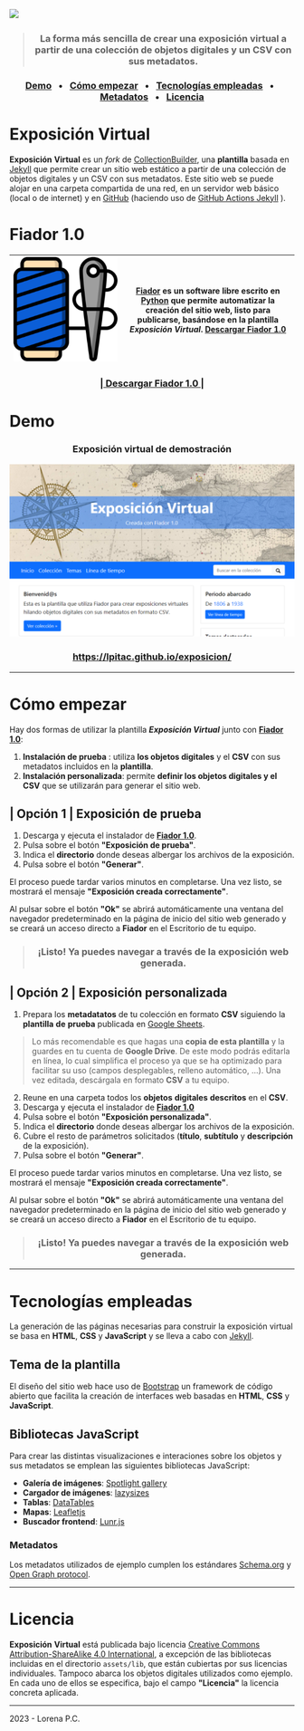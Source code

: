 <p></p>
<img src="https://lpitac.github.io/exposicion/assets/img/captura_portada_1.svg">

> <h3 align="center">La forma más sencilla de crear una exposición virtual a partir de una colección de objetos digitales y un CSV con sus metadatos.</h3>

<h3 align="center"><a href="#demo">Demo</a> &ensp;&bull;&ensp; <a href="#como">Cómo empezar</a> &ensp;&bull;&ensp; <a href="#tecnologias">Tecnologías empleadas</a> &ensp;&bull;&ensp; <a href="#licencia">Metadatos</a> &ensp;&bull;&ensp; <a href="#licencia">Licencia</a></h3>

# Exposición Virtual

__Exposición__ __Virtual__ es un _fork_ de [CollectionBuilder](https://collectionbuilder.github.io/), una __plantilla__ basada en [Jekyll](https://jekyllrb.com/) que permite crear un sitio web estático a partir de una colección de objetos digitales y un CSV con sus metadatos.
Este sitio web se puede alojar en una carpeta compartida de una red, en un servidor web básico (local o de internet) y en [GitHub](https://github.com/) (haciendo uso de [GitHub Actions Jekyll](https://jekyllrb.com/docs/continuous-integration/github-actions/) ).

# Fiador 1.0

| ![Logo Fiador](https://github.com/lpitac/exposicion/blob/main/assets/img/logo_fiador.svg) | [Fiador](https://github.com/lpitac/fiador) es un software libre escrito en [Python](https://www.python.org) que permite automatizar la creación del sitio web, listo para publicarse, basándose en la plantilla ___Exposición Virtual___. <a href="https://udcgal-my.sharepoint.com/:u:/g/personal/l_pitac_udc_es/EZV8a3fDB11MjyJX_hW9j4kBonbKsP6gluycy_odu1MKQA?e=jGuWOX"> Descargar Fiador 1.0 </a>|
|---|---|

<h3 align="center"><a href="https://udcgal-my.sharepoint.com/:u:/g/personal/l_pitac_udc_es/EZV8a3fDB11MjyJX_hW9j4kBonbKsP6gluycy_odu1MKQA?e=jGuWOX">| Descargar Fiador 1.0 |</a></h3>

<a name="demo"></a>
# Demo
<h3 align="center">Exposición virtual de demostración</h3> 
<img src="https://github.com/lpitac/exposicion/blob/main/assets/img/captura_portada.svg">
<h3 align="center"><a href="https://lpitac.github.io/exposicion/" target="_blank">https://lpitac.github.io/exposicion/</a></h3>

----
<a name="como"></a>
# Cómo empezar
Hay dos formas de utilizar la plantilla ___Exposición Virtual___ junto con [__Fiador 1.0__](https://udcgal-my.sharepoint.com/:u:/g/personal/l_pitac_udc_es/EZV8a3fDB11MjyJX_hW9j4kBonbKsP6gluycy_odu1MKQA?e=jGuWOX): 
1. __Instalación de prueba__ : utiliza __los objetos digitales__ y el __CSV__ con sus metadatos incluidos en la __plantilla__.
2. __Instalación personalizada__: permite __definir los objetos digitales y el CSV__ que se utilizarán para generar el sitio web.

## | Opción 1 | Exposición de prueba
1. Descarga y ejecuta el instalador de [__Fiador 1.0__](https://udcgal-my.sharepoint.com/:u:/g/personal/l_pitac_udc_es/EZV8a3fDB11MjyJX_hW9j4kBonbKsP6gluycy_odu1MKQA?e=jGuWOX).
2. Pulsa sobre el botón __"Exposición de prueba"__.
3. Indica el __directorio__ donde deseas albergar los archivos de la exposición.
4. Pulsa sobre el botón __"Generar"__.

El proceso puede tardar varios minutos en completarse. Una vez listo, se mostrará el mensaje __"Exposición creada correctamente"__. 

Al pulsar sobre el botón __"Ok"__ se abrirá automáticamente una ventana del navegador predeterminado en la página de inicio del sitio web generado y se creará un acceso directo a __Fiador__ en el Escritorio de tu equipo.

> <h3 align="center">¡Listo! Ya puedes navegar a través de la exposición web generada.</h3>


## | Opción 2 | Exposición personalizada
1. Prepara los __metadatatos__ de tu colección en formato __CSV__ siguiendo la __plantilla__ __de__ __prueba__ publicada en [Google Sheets](https://docs.google.com/spreadsheets/d/1nN_k4JQB4LJraIzns7WcM3OXK-xxGMQhW1shMssflNM/edit?usp=sharing). 
> Lo más recomendable es que hagas una __copia de esta plantilla__ y la guardes en tu cuenta de __Google Drive__. De este modo podrás editarla en línea, lo cual simplifica el proceso ya que se ha optimizado para facilitar su uso (campos desplegables, relleno automático, ...). Una vez editada, descárgala en formato __CSV__ a tu equipo.
2. Reune en una carpeta todos los __objetos__ __digitales__ __descritos__ en el __CSV__.
3. Descarga y ejecuta el instalador de [__Fiador 1.0__](https://udcgal-my.sharepoint.com/:u:/g/personal/l_pitac_udc_es/EZV8a3fDB11MjyJX_hW9j4kBonbKsP6gluycy_odu1MKQA?e=jGuWOX) 
4. Pulsa sobre el botón __"Exposición personalizada"__.
3. Indica el __directorio__ donde deseas albergar los archivos de la exposición.
4. Cubre el resto de parámetros solicitados (__título__, __subtítulo__ y __descripción__ de la exposición).
5. Pulsa sobre el botón __"Generar"__.

El proceso puede tardar varios minutos en completarse. Una vez listo, se mostrará el mensaje __"Exposición creada correctamente"__. 

Al pulsar sobre el botón __"Ok"__ se abrirá automáticamente una ventana del navegador predeterminado en la página de inicio del sitio web generado y se creará un acceso directo a __Fiador__ en el Escritorio de tu equipo.

> <h3 align="center">¡Listo! Ya puedes navegar a través de la exposición web generada.</h3>


----
<a name="tecnologias"></a>
# Tecnologías empleadas
La generación de las páginas necesarias para construir la exposición virtual se basa en __HTML__, __CSS__ y __JavaScript__ y se lleva a cabo con [Jekyll](https://jekyllrb.com/).  

## Tema de la plantilla 
El diseño del sitio web hace uso de [Bootstrap](https://getbootstrap.com/) un framework de código abierto que facilita la creación de interfaces web basadas en __HTML__, __CSS__ y __JavaScript__.

## Bibliotecas JavaScript
Para crear las distintas visualizaciones e interaciones sobre los objetos y sus metadatos se emplean las siguientes bibliotecas JavaScript: 

- __Galería de imágenes__: [Spotlight gallery](https://github.com/nextapps-de/spotlight)
- __Cargador de imágenes__: [lazysizes](https://github.com/aFarkas/lazysizes)
- __Tablas__: [DataTables](https://datatables.net/)
- __Mapas__: [Leafletjs](http://leafletjs.com/)
- __Buscador frontend__: [Lunr.js](https://lunrjs.com/)

<a name="metadatos"></a>
### Metadatos
Los metadatos utilizados de ejemplo cumplen los estándares [Schema.org](http://schema.org) y [Open Graph protocol](http://ogp.me/).

---
<a name="licencia"></a>
# Licencia
__Exposición__ __Virtual__ está publicada bajo licencia [Creative Commons Attribution-ShareAlike 4.0 International](http://creativecommons.org/licenses/by-sa/4.0/), a excepción de las bibliotecas incluidas en el directorio `assets/lib`, que están cubiertas por sus licencias individuales. 
Tampoco abarca los objetos digitales utilizados como ejemplo. En cada uno de ellos se especifica, bajo el campo __"Licencia"__ la licencia concreta aplicada.

---
2023 - Lorena P.C.